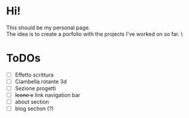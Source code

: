# Hi!
This should be my personal page. \
The idea is to create a porfolio with the projects I've worked on so far. \

# ToDOs
- [ ] Effetto scrittura
- [ ] Ciambella rotante 3d
- [ ] Sezione progetti
- [ ] ~~Icone e~~ link navigation bar
- [ ] about section
- [ ] blog section (?)
